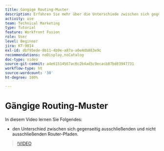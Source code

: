 ```yaml
---
title: Gängige Routing-Muster
description: Erfahren Sie mehr über die Unterschiede zwischen sich gegenseitig ausschließenden und nicht ausschließenden Router-Pfaden in [!DNL Adobe Workfront Fusion].
activity: use
team: Technical Marketing
type: Tutorial
feature: Workfront Fusion
role: User
level: Beginner
jira: KT-9014
exl-id: dbf95ede-8b11-4b9e-a87a-a0e4db863e9c
recommendations: noDisplay,noCatalog
doc-type: video
source-git-commit: a4e61514567ac8c2b4ad5c9ecacb87bd83947731
workflow-type: ht
source-wordcount: '30'
ht-degree: 100%

---
```


# Gängige Routing-Muster

In diesem Video lernen Sie Folgendes:

* den Unterschied zwischen sich gegenseitig ausschließenden und nicht ausschließenden Router-Pfaden.

>[!VIDEO](https://video.tv.adobe.com/v/335273/?quality=12&learn=on)
